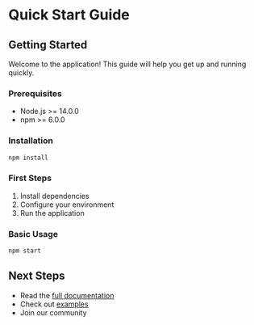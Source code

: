 # Quick Start Guide

## Getting Started

Welcome to the application! This guide will help you get up and running quickly.

### Prerequisites
- Node.js >= 14.0.0
- npm >= 6.0.0

### Installation
```bash
npm install
```

### First Steps
1. Install dependencies
2. Configure your environment
3. Run the application

### Basic Usage
```bash
npm start
```

## Next Steps
- Read the [full documentation](./README.md)
- Check out [examples](./examples/)
- Join our community